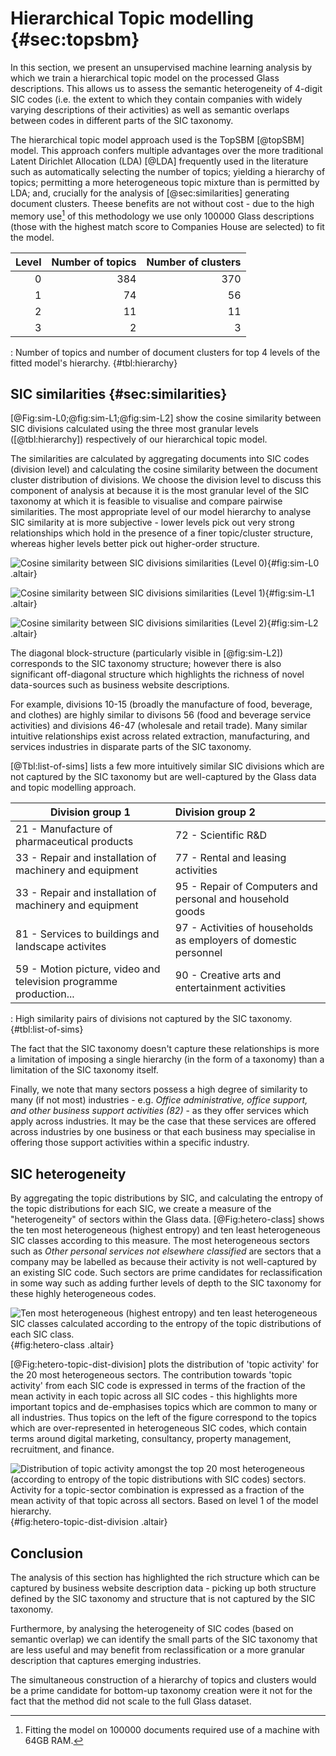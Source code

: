 # Hierarchical Topic modelling {#sec:topsbm}

In this section, we present an unsupervised machine learning analysis by which we train a hierarchical topic model on the processed Glass descriptions.
This allows us to assess the semantic heterogeneity of 4-digit SIC codes
(i.e. the extent to which they contain companies with widely varying descriptions of their activities)
as well as semantic overlaps between codes in different parts of the SIC taxonomy.

The hierarchical topic model approach used is the TopSBM [@topSBM] model.
This approach confers multiple advantages over the more traditional Latent Dirichlet Allocation (LDA) [@LDA] frequently used in the literature such as automatically selecting the number of topics; yielding a hierarchy of topics; permitting a more heterogeneous topic mixture than is permitted by LDA; and, crucially for the analysis of [@sec:similarities] generating document clusters.
Theese benefits are not without cost - due to the high memory use[^ram] of this methodology we use only $100000$ Glass descriptions (those with the highest match score to Companies House are selected) to fit the model.

[^ram]: Fitting the model on $100000$ documents required use of a machine with 64GB RAM.

| Level | Number of topics | Number of clusters |
| ----: | ---------------: | -----------------: |
|     0 |              384 |                370 |
|     1 |               74 |                 56 |
|     2 |               11 |                 11 |
|     3 |                2 |                  3 |

: Number of topics and number of document clusters for top 4 levels of the fitted model's hierarchy. {#tbl:hierarchy}

## SIC similarities {#sec:similarities}

[@Fig:sim-L0;@fig:sim-L1;@fig:sim-L2] show the cosine similarity between SIC divisions calculated using the three most granular levels ([@tbl:hierarchy]) respectively of our hierarchical topic model.

The similarities are calculated by aggregating documents into SIC codes (division level) and calculating the cosine similarity between the document cluster distribution of divisions.
We choose the division level to discuss this component of analysis at because it is the most granular level of the SIC taxonomy at which it is feasible to visualise and compare pairwise similarities.
The most appropriate level of our model hierarchy to analyse SIC similarity at is more subjective -
lower levels pick out very strong relationships which hold in the presence of a finer topic/cluster structure, whereas 
higher levels better pick out higher-order structure.

![Cosine similarity between SIC divisions similarities (Level 0)](tables_figures/topsbm/SIC2_similarity-model_L0.png){#fig:sim-L0 .altair}


![Cosine similarity between SIC divisions similarities (Level 1)](tables_figures/topsbm/SIC2_similarity-model_L1.png){#fig:sim-L1 .altair}


![Cosine similarity between SIC divisions similarities (Level 2)](tables_figures/topsbm/SIC2_similarity-model_L2.png){#fig:sim-L2 .altair}


The diagonal block-structure (particularly visible in [@fig:sim-L2]) corresponds to the SIC taxonomy structure; however there is also significant off-diagonal structure which highlights the richness of novel data-sources such as business website descriptions.

For example, divisions 10-15 (broadly the manufacture of food, beverage, and clothes) are highly similar to divisons 56 (food and beverage service activities) and divisions 46-47 (wholesale and retail trade).
Many similar intuitive relationships exist across related extraction, manufacturing, and services industries in disparate parts of the SIC taxonomy.

[@Tbl:list-of-sims] lists a few more intuitively similar SIC divisions which are not captured by the SIC taxonomy but are well-captured by the Glass data and topic modelling approach.

| Division group 1                                                  | Division group 2                                                 |
| ----------------------------------------------------------------- | :--------------------------------------------------------------- |
| 21 - Manufacture of pharmaceutical products                       | 72 - Scientific R&D                                              |
| 33 - Repair and installation of machinery and equipment           | 77 - Rental and leasing activities                               |
| 33 - Repair and installation of machinery and equipment           | 95 - Repair of Computers and personal and household goods        |
| 81 - Services to buildings and landscape activites                | 97 - Activities of households as employers of domestic personnel |
| 59 - Motion picture, video and television programme production... | 90 - Creative arts and entertainment activities                  |

: High similarity pairs of divisions not captured by the SIC taxonomy. {#tbl:list-of-sims}


The fact that the SIC taxonomy doesn't capture these relationships is more a limitation of imposing a single hierarchy (in the form of a taxonomy) than a limitation of the SIC taxonomy itself.

Finally, we note that many sectors possess a high degree of similarity to many (if not most) industries -
 e.g. _Office administrative, office support, and other business support activities (82)_ - 
 as they offer services which apply across industries.
It may be the case that these services are offered across industries by one business or that each business may specialise in offering those support activities within a specific industry.

## SIC heterogeneity

By aggregating the topic distributions by SIC, and calculating the entropy of the topic distributions for each SIC, we create a measure of the "heterogeneity" of sectors within the Glass data.
[@Fig:hetero-class] shows the ten most heterogeneous (highest entropy) and ten least heterogeneous SIC classes according to this measure.
The most heterogeneous sectors such as _Other personal services not elsewhere classified_ are sectors that a company may be labelled as because their activity is not well-captured by an existing SIC code.
Such sectors are prime candidates for reclassification in some way such as adding further levels of depth to the SIC taxonomy for these highly heterogeneous codes.

![Ten most heterogeneous (highest entropy) and ten least heterogeneous SIC classes calculated according to the entropy of the topic distributions of each SIC class.](tables_figures/topsbm/SIC4_entropy.png){#fig:hetero-class .altair}

[@Fig:hetero-topic-dist-division] plots the distribution of 'topic activity' for the 20 most heterogeneous sectors.
The contribution towards 'topic activity' from each SIC code is expressed in terms of the fraction of the mean activity in each topic across all SIC codes -
this highlights more important topics and de-emphasises topics which are common to many or all industries.
Thus topics on the left of the figure correspond to the topics which are over-represented in heterogeneous SIC codes, which contain terms around digital marketing, consultancy, property management, recruitment, and finance.

![Distribution of topic activity amongst the top 20 most heterogeneous (according to entropy of the topic distributions with SIC codes) sectors. Activity for a topic-sector combination is expressed as a fraction of the mean activity of that topic across all sectors. Based on level 1 of the model hierarchy.](tables_figures/topsbm/SIC4_hetero_topicdist_L1.png){#fig:hetero-topic-dist-division .altair}

## Conclusion

The analysis of this section has highlighted the rich structure which can be captured by business website description data - picking up both structure defined by the SIC taxonomy and structure that is not captured by the SIC taxonomy.

Furthermore, by analysing the heterogeneity of SIC codes (based on semantic overlap) we can identify the small parts of the SIC taxonomy that are less useful and may benefit from reclassification or a more granular description that captures emerging industries.

The simultaneous construction of a hierarchy of topics and clusters would be a prime candidate for bottom-up taxonomy creation were it not for the fact that the method did not scale to the full Glass dataset.
